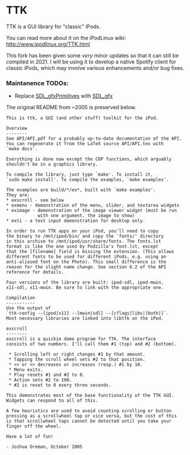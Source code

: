 # TTK

TTK is a GUI library for "classic" iPods.

You can read more about it on the iPodLinux wiki: http://www.ipodlinux.org/TTK.html

This fork has been given some *very* minor updates so that it can still be compiled
in 2021. I will be using it to develop a native Spotify client for classic iPods,
which may involve various enhancements and/or bug fixes.

### Maintanence TODOs:

 - Replace [SDL\_gfxPrimitives](https://www.ferzkopp.net/Software/SDL_gfxPrimitives/index.html) with [SDL\_gfx](https://www.ferzkopp.net/wordpress/2016/01/02/sdl_gfx-sdl2_gfx/)


The original README from ~2005 is preserved below.

```
This is ttk, a GUI (and other stuff) toolkit for the iPod.

Overview
--------
See API/API.pdf for a probably up-to-date documentation of the API.
You can regenerate it from the LaTeX source API/API.tex with
`make docs'.

Everything is done now except the COP functions, which arguably
shouldn't be in a graphics library.

To compile the library, just type `make'. To install it,
`sudo make install'. To compile the examples, `make examples'.

The examples are build/*/ex*, built with `make examples'.
They are:
* exscroll - see below
* exmenu - demonstration of the menu, slider, and textarea widgets
* eximage - demonstration of the image viewer widget (must be run
            with one argument, the image to show)
* exti - a text input demonstration for desktop only.

In order to run TTK apps on your iPod, you'll need to copy
the binary to /mnt/ipod/bin/ and copy the `fonts/' directory
in this archive to /mnt/ipod/usr/share/fonts. The fonts.lst
format is like the one used by Podzilla's font.lst, except
that the [filename] field is missing the extension. (This allows
different fonts to be used for different iPods, e.g. using an
anti-aliased font on the Photo). This small difference is the
reason for the slight name change. See section 6.2 of the API
reference for details.

Four versions of the library are built: ipod-sdl, ipod-mwin,
x11-sdl, x11-mwin. Be sure to link with the appropriate one.

Compilation
-----------
Use the output of
`ttk-config --[ipod|x11] --[mwin|sdl] --[cflags|libs|(both)]`.
Most necessary libraries are linked into libttk on the iPod.

exscroll
--------
exscroll is a quickie demo program for TTK. The interface
consists of two numbers. I'll call them #1 (top) and #2 (bottom).

 * Scrolling left or right changes #1 by that amount.
 * Tapping the scroll wheel sets #2 to that position.
 * << or >> decreases or increases (resp.) #1 by 10.
 * Menu exits.
 * Play resets #1 and #2 to 0.
 * Action sets #2 to 100.
 * #2 is reset to 0 every three seconds.

This demonstrates most of the base functionality of the TTK GUI.
Widgets can respond to all of this.

A few heuristics are used to avoid counting scrolling or button
pressing as a scrollwheel tap or vice versa, but the cost of this
is that scrollwheel taps cannot be detected until you take your
finger off the wheel.

Have a lot of fun!

- Joshua Oreman, October 2005
```
